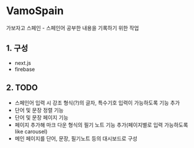 # VamoSpain
가보자고 스페인 - 스페인어 공부한 내용을 기록하기 위한 작업

## 1. 구성
- next.js
- firebase

## 2. TODO
- 스페인어 입력 시 강조 형식(?)의 글자, 특수기호 입력이 가능하도록 기능 추가
- 단어 및 문장 정렬 기능
- 단어 및 문장 페이지 기능
- 페이지 추가해 마크 다운 형식의 필기 노트 기능 추가(페이지별로 입력 가능하도록 like carousel)
- 메인 페이지를 단어, 문장, 필기노트 등의 대시보드로 구성

